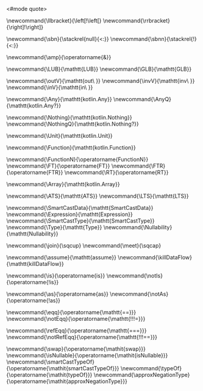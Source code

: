 <#mode quote>

\newcommand{\llbracket}{\left[\!\left[}
\newcommand{\rrbracket}{\right]\!\right]}

\newcommand{\sbn}{\stackrel{null}{<:}}
\newcommand{\sbnn}{\stackrel{!}{<:}}

\newcommand{\amp}{\operatorname{\&}}

\newcommand{\LUB}{\mathtt{LUB}}
\newcommand{\GLB}{\mathtt{GLB}}

\newcommand{\outV}{\mathtt{out\ }}
\newcommand{\invV}{\mathtt{inv\ }}
\newcommand{\inV}{\mathtt{in\ }}

\newcommand{\Any}{\mathtt{kotlin.Any}}
\newcommand{\AnyQ}{\mathtt{kotlin.Any?}}

\newcommand{\Nothing}{\mathtt{kotlin.Nothing}}
\newcommand{\NothingQ}{\mathtt{kotlin.Nothing?}}

\newcommand{\Unit}{\mathtt{kotlin.Unit}}

\newcommand{\Function}{\mathtt{kotlin.Function}}

\newcommand{\FunctionN}{\operatorname{FunctionN}}
\newcommand{\FT}{\operatorname{FT}}
\newcommand{\FTR}{\operatorname{FTR}}
\newcommand{\RT}{\operatorname{RT}}

\newcommand{\Array}{\mathtt{kotlin.Array}}

\newcommand{\ATS}{\mathtt{ATS}}
\newcommand{\LTS}{\mathtt{LTS}}

\newcommand{\SmartCastData}{\mathtt{SmartCastData}}
\newcommand{\Expression}{\mathtt{Expression}}
\newcommand{\SmartCastType}{\mathtt{SmartCastType}}
\newcommand{\Type}{\mathtt{Type}}
\newcommand{\Nullability}{\mathtt{Nullability}}

\newcommand{\join}{\sqcup}
\newcommand{\meet}{\sqcap}

\newcommand{\assume}{\mathtt{assume}}
\newcommand{\killDataFlow}{\mathtt{killDataFlow}}

\newcommand{\is}{\operatorname{is}}
\newcommand{\notIs}{\operatorname{!is}}

\newcommand{\as}{\operatorname{as}}
\newcommand{\notAs}{\operatorname{!as}}

\newcommand{\eqq}{\operatorname{\mathtt{==}}}
\newcommand{\notEqq}{\operatorname{\mathtt{!\!\!=}}}

\newcommand{\refEqq}{\operatorname{\mathtt{===}}}
\newcommand{\notRefEqq}{\operatorname{\mathtt{!\!\!==}}}

\newcommand{\swap}{\operatorname{\mathit{swap}}}
\newcommand{\isNullable}{\operatorname{\mathit{isNullable}}}
\newcommand{\smartCastTypeOf}{\operatorname{\mathit{smartCastTypeOf}}}
\newcommand{\typeOf}{\operatorname{\mathit{typeOf}}}
\newcommand{\approxNegationType}{\operatorname{\mathit{approxNegationType}}}
